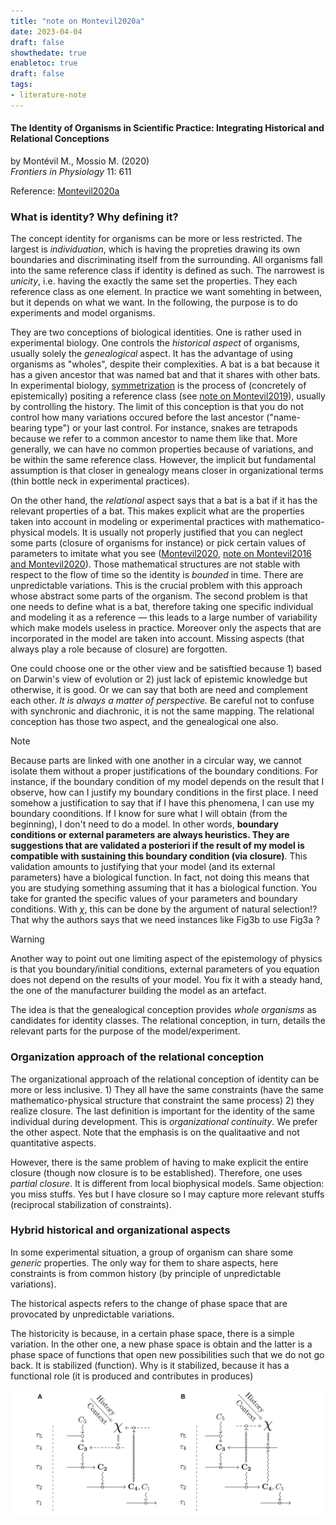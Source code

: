 ```yaml
---
title: "note on Montevil2020a"
date: 2023-04-04
draft: false
showthedate: true
enabletoc: true
draft: false
tags:
- literature-note
---
```


#### **The Identity of Organisms in Scientific Practice: Integrating Historical and Relational Conceptions**     
by Montévil M., Mossio M. (2020)         
*Frontiers in Physiology* 11: 611       

Reference: [Montevil2020a](reference/Montevil2020a.md)


### What is identity? Why defining it?

The concept identity for organisms can be more or less restricted. The largest is *individuation*, which is having the propreties drawing its own boundaries and discriminating itself from the surrounding.  All organisms fall into the same reference class if identity is defined as such. The narrowest is *unicity*, i.e. having the exactly the same set the properties. They each reference class as one element. In practice we want somehting in between, but it depends on what we want. In the following, the purpose is to do experiments and model organisms.

They are two conceptions of biological identities. One is rather used in experimental biology. One controls the *historical aspect* of organisms, usually solely the *genealogical* aspect. It has the advantage of using organisms as "wholes", despite their complexities. A bat is a bat because it has a given ancestor that was named bat and that it shares with other bats. In experimental biology, [symmetrization](concept/symmetrization.md) is the process of (concretely of epistemically) positing a reference class (see [note on Montevil2019](note/note%20on%20Montevil2019.md)), usually by controlling the history. The limit of this conception is that you do not control how many variations occured before the last ancestor ("name-bearing type") or your last control. For instance, snakes are tetrapods because we refer to a common ancestor to name them like that. More generally, we can have no common properties because of variations, and be within the same reference class. However, the implicit but fundamental assumption is that closer in genealogy means closer in organizational terms (thin bottle neck in experimental practices).

On the other hand, the *relational* aspect says that a bat is a bat if it has the relevant properties of a bat. This makes explicit what are the properties taken into account in modeling or experimental practices with mathematico-physical models. It is usually not properly justified that you can neglect some parts (closure of organisms for instance) or pick certain values of parameters to imitate what you see ([Montevil2020](reference/Montevil2020.md), [note on Montevil2016 and Montevil2020](note/note%20on%20Montevil2016%20and%20Montevil2020.md)). Those mathematical structures are not stable with respect to the flow of time so the identity is *bounded* in time. There are unpredictable variations. This is the crucial problem with this approach whose abstract some parts of the organism. The second problem is that one needs to define what is a bat, therefore taking one specific individual and modeling it as a reference — this leads to a large number of variability which make models useless in practice. Moreover only the aspects that are incorporated in the model are taken into account. Missing aspects (that always play a role because of closure) are forgotten. 

One could choose one or the other view and be satisftied because 1) based on Darwin's view of evolution or 2) just lack of epistemic knowledge but otherwise, it is good. Or we can say that both are need and complement each other. *It is always a matter of perspective.* Be careful not to confuse with synchronic and diachronic, it is not the same mapping. The relational conception has those two aspect, and the genealogical one also. 

>[!note] 
>
>Because parts are linked with one another in a circular way, we cannot isolate them without a proper justifications of the boundary conditions. For instance, if the boundary condition of my model depends on the result that I observe, how can I justify my boundary conditions in the first place. I need somehow a justification to say that if I have this phenomena, I can use my boundary coonditions. If I know for sure what I will obtain (from the beginning), I don't need to do a model. In other words, **boundary conditions or external parameters are always heuristics. They are suggestions that are validated a posteriori if the result of my model is compatible with sustaining this boundary condition (via closure)**. This validation amounts to justifying that your model (and its external parameters) have a biological function. In fact, not doing this means that you are studying something assuming that it has a biological function. You take for granted the specific values of your parameters and boundary conditions. With $\chi$, this can be done by the argument of natural selection!? That why the authors says that we need instances like Fig3b to use Fig3a ?

>[!warning]
>
>Another way to point out one limiting aspect of the epistemology of physics is that you boundary/initial conditions, external parameters of you equation does not depend on the results of your model. You fix it with a steady hand, the one of the manufacturer building the model as an artefact. 

The idea is that the genealogical conception provides *whole organisms* as candidates for identity classes. The relational conception, in turn, details the relevant parts for the purpose of the model/experiment.

### Organization approach of the relational conception

The organizational approach of the relational conception of identity can be more or less inclusive. 1) They all have the same constraints (have the same mathematico-physical structure that constraint the same process) 2) they realize closure. The last definition is important for the identity of the same individual during development. This is *organizational continuity*. We prefer the other aspect. Note that the emphasis is on the qualitaative and not quantitative aspects.

However, there is the same problem of having to make explicit the entire closure (though now closure is to be established). Therefore, one uses *partial closure*. It is different from local biophysical models. Same objection: you miss stuffs. Yes but I have closure so I may capture more relevant stuffs (reciprocal stabilization of constraints). 


### Hybrid historical and organizational aspects 

In some experimental situation, a group of organism can share some *generic* properties. The only way for them to share aspects, here constraints is from common history (by principle of unpredictable variations). 

The historical aspects refers to the change of phase space that are provocated by unpredictable variations. 

The historicity is because, in a certain phase space,  there is a simple variation. In the other one, a new phase space is obtain and the latter is a phase space of functions that open new possibilities such that we do not go back. It is  stabilized (function). Why is it stabilized, because it has a functional role (it is produced and contributes in produces)


![](images/Pasted%20image%2020230404124000.png)